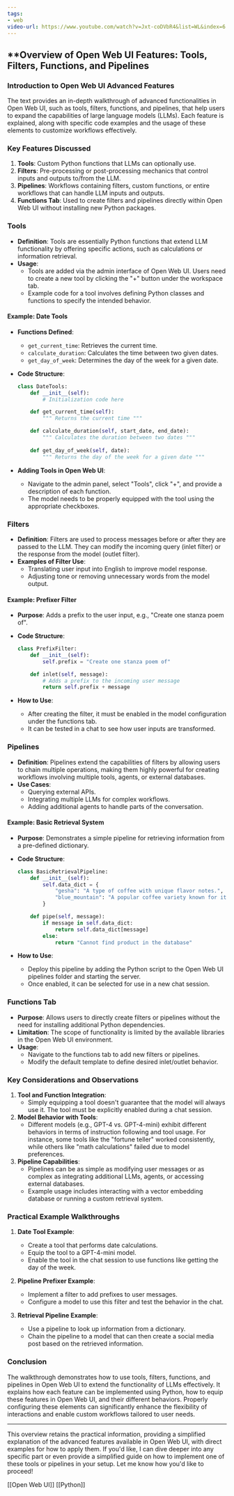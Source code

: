 ```yaml
---
tags:
- web
video-url: https://www.youtube.com/watch?v=Jxt-coDVbR4&list=WL&index=6
---
```

## **Overview of Open Web UI Features: Tools, Filters, Functions, and Pipelines

### Introduction to Open Web UI Advanced Features

The text provides an in-depth walkthrough of advanced functionalities in Open Web UI, such as tools, filters, functions, and pipelines, that help users to expand the capabilities of large language models (LLMs). Each feature is explained, along with specific code examples and the usage of these elements to customize workflows effectively.

### Key Features Discussed

1. **Tools**: Custom Python functions that LLMs can optionally use.
2. **Filters**: Pre-processing or post-processing mechanics that control inputs and outputs to/from the LLM.
3. **Pipelines**: Workflows containing filters, custom functions, or entire workflows that can handle LLM inputs and outputs.
4. **Functions Tab**: Used to create filters and pipelines directly within Open Web UI without installing new Python packages.

### Tools

- **Definition**: Tools are essentially Python functions that extend LLM functionality by offering specific actions, such as calculations or information retrieval.
- **Usage**:
  - Tools are added via the admin interface of Open Web UI. Users need to create a new tool by clicking the "+" button under the workspace tab.
  - Example code for a tool involves defining Python classes and functions to specify the intended behavior.

#### Example: Date Tools

- **Functions Defined**:
  - `get_current_time`: Retrieves the current time.
  - `calculate_duration`: Calculates the time between two given dates.
  - `get_day_of_week`: Determines the day of the week for a given date.
- **Code Structure**:
  ```python
  class DateTools:
      def __init__(self):
          # Initialization code here

      def get_current_time(self):
          """ Returns the current time """

      def calculate_duration(self, start_date, end_date):
          """ Calculates the duration between two dates """
          
      def get_day_of_week(self, date):
          """ Returns the day of the week for a given date """
  ```

- **Adding Tools in Open Web UI**:
  - Navigate to the admin panel, select "Tools", click "+", and provide a description of each function.
  - The model needs to be properly equipped with the tool using the appropriate checkboxes.

### Filters

- **Definition**: Filters are used to process messages before or after they are passed to the LLM. They can modify the incoming query (inlet filter) or the response from the model (outlet filter).
- **Examples of Filter Use**:
  - Translating user input into English to improve model response.
  - Adjusting tone or removing unnecessary words from the model output.

#### Example: Prefixer Filter

- **Purpose**: Adds a prefix to the user input, e.g., "Create one stanza poem of".
- **Code Structure**:
  ```python
  class PrefixFilter:
      def __init__(self):
          self.prefix = "Create one stanza poem of"

      def inlet(self, message):
          # Adds a prefix to the incoming user message
          return self.prefix + message
  ```

- **How to Use**:
  - After creating the filter, it must be enabled in the model configuration under the functions tab.
  - It can be tested in a chat to see how user inputs are transformed.

### Pipelines

- **Definition**: Pipelines extend the capabilities of filters by allowing users to chain multiple operations, making them highly powerful for creating workflows involving multiple tools, agents, or external databases.
- **Use Cases**:
  - Querying external APIs.
  - Integrating multiple LLMs for complex workflows.
  - Adding additional agents to handle parts of the conversation.

#### Example: Basic Retrieval System

- **Purpose**: Demonstrates a simple pipeline for retrieving information from a pre-defined dictionary.
- **Code Structure**:
  ```python
  class BasicRetrievalPipeline:
      def __init__(self):
          self.data_dict = {
              "gesha": "A type of coffee with unique flavor notes.",
              "blue_mountain": "A popular coffee variety known for its mild flavor."
          }

      def pipe(self, message):
          if message in self.data_dict:
              return self.data_dict[message]
          else:
              return "Cannot find product in the database"
  ```

- **How to Use**:
  - Deploy this pipeline by adding the Python script to the Open Web UI pipelines folder and starting the server.
  - Once enabled, it can be selected for use in a new chat session.

### Functions Tab

- **Purpose**: Allows users to directly create filters or pipelines without the need for installing additional Python dependencies.
- **Limitation**: The scope of functionality is limited by the available libraries in the Open Web UI environment.
- **Usage**:
  - Navigate to the functions tab to add new filters or pipelines.
  - Modify the default template to define desired inlet/outlet behavior.

### Key Considerations and Observations

1. **Tool and Function Integration**:
   - Simply equipping a tool doesn't guarantee that the model will always use it. The tool must be explicitly enabled during a chat session.
2. **Model Behavior with Tools**:
   - Different models (e.g., GPT-4 vs. GPT-4-mini) exhibit different behaviors in terms of instruction following and tool usage. For instance, some tools like the "fortune teller" worked consistently, while others like "math calculations" failed due to model preferences.
3. **Pipeline Capabilities**:
   - Pipelines can be as simple as modifying user messages or as complex as integrating additional LLMs, agents, or accessing external databases.
   - Example usage includes interacting with a vector embedding database or running a custom retrieval system.

### Practical Example Walkthroughs

1. **Date Tool Example**:
   - Create a tool that performs date calculations.
   - Equip the tool to a GPT-4-mini model.
   - Enable the tool in the chat session to use functions like getting the day of the week.

2. **Pipeline Prefixer Example**:
   - Implement a filter to add prefixes to user messages.
   - Configure a model to use this filter and test the behavior in the chat.

3. **Retrieval Pipeline Example**:
   - Use a pipeline to look up information from a dictionary.
   - Chain the pipeline to a model that can then create a social media post based on the retrieved information.

### Conclusion

The walkthrough demonstrates how to use tools, filters, functions, and pipelines in Open Web UI to extend the functionality of LLMs effectively. It explains how each feature can be implemented using Python, how to equip these features in Open Web UI, and their different behaviors. Properly configuring these elements can significantly enhance the flexibility of interactions and enable custom workflows tailored to user needs.

---

This overview retains the practical information, providing a simplified explanation of the advanced features available in Open Web UI, with direct examples for how to apply them. If you'd like, I can dive deeper into any specific part or even provide a simplified guide on how to implement one of these tools or pipelines in your setup. Let me know how you'd like to proceed!

[[Open Web UI]]  [[Python]]